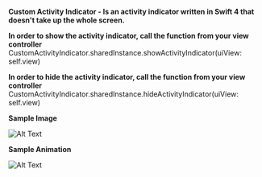 

**Custom Activity Indicator - Is an activity indicator written in Swift 4 that doesn't take up the whole screen.**


**In order to show the activity indicator, call the function from your view controller**
CustomActivityIndicator.sharedInstance.showActivityIndicator(uiView: self.view)

**In order to hide the activity indicator, call the function from your view controller**
CustomActivityIndicator.sharedInstance.hideActivityIndicator(uiView: self.view)
  
**Sample Image**  
  
  ![Alt Text](https://github.com/dtroupe18/CustomActivityIndicator/blob/master/ReadMe/screenShot.PNG)

  
**Sample Animation**
  
  ![Alt Text](https://github.com/dtroupe18/CustomActivityIndicator/blob/master/ReadMe/indicator.gif)
  
